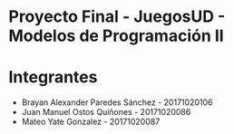 # Proyecto Final - JuegosUD - Modelos de Programación II

# Integrantes

* Brayan Alexander Paredes Sánchez - 20171020106  
* Juan Manuel Ostos Quiñones - 20171020086  
* Mateo Yate Gonzalez - 20171020087  
